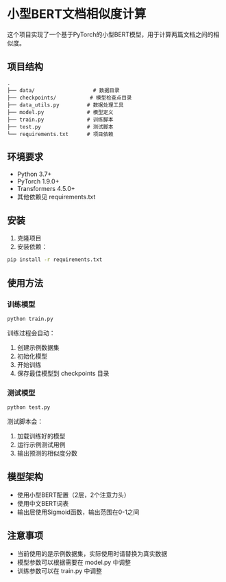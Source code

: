 # 小型BERT文档相似度计算

这个项目实现了一个基于PyTorch的小型BERT模型，用于计算两篇文档之间的相似度。

## 项目结构

```
.
├── data/                   # 数据目录
├── checkpoints/           # 模型检查点目录
├── data_utils.py         # 数据处理工具
├── model.py              # 模型定义
├── train.py              # 训练脚本
├── test.py               # 测试脚本
└── requirements.txt      # 项目依赖
```

## 环境要求

- Python 3.7+
- PyTorch 1.9.0+
- Transformers 4.5.0+
- 其他依赖见 requirements.txt

## 安装

1. 克隆项目
2. 安装依赖：
```bash
pip install -r requirements.txt
```

## 使用方法

### 训练模型

```bash
python train.py
```

训练过程会自动：
1. 创建示例数据集
2. 初始化模型
3. 开始训练
4. 保存最佳模型到 checkpoints 目录

### 测试模型

```bash
python test.py
```

测试脚本会：
1. 加载训练好的模型
2. 运行示例测试用例
3. 输出预测的相似度分数

## 模型架构

- 使用小型BERT配置（2层，2个注意力头）
- 使用中文BERT词表
- 输出层使用Sigmoid函数，输出范围在0-1之间

## 注意事项

- 当前使用的是示例数据集，实际使用时请替换为真实数据
- 模型参数可以根据需要在 model.py 中调整
- 训练参数可以在 train.py 中调整 